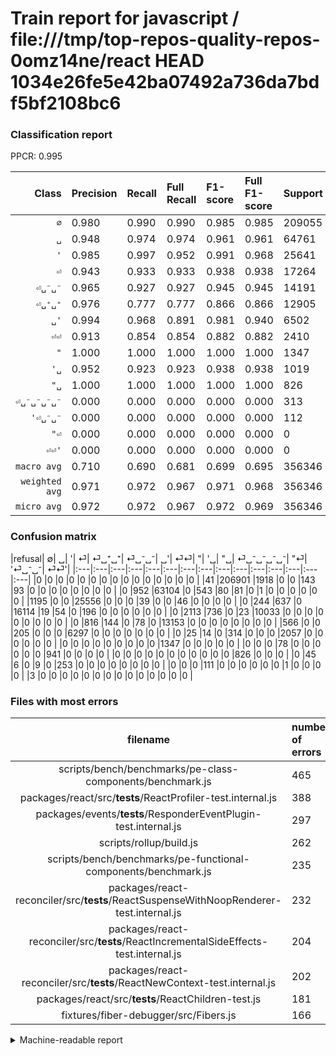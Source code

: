 # Train report for javascript / file:///tmp/top-repos-quality-repos-0omz14ne/react HEAD 1034e26fe5e42ba07492a736da7bdf5bf2108bc6

### Classification report

PPCR: 0.995

| Class | Precision | Recall | Full Recall | F1-score | Full F1-score | Support | Full Support | PPCR |
|------:|:----------|:-------|:------------|:---------|:---------|:--------|:-------------|:-----|
| `∅` | 0.980| 0.990| 0.990| 0.985| 0.985| 209055| 209096| 1.000 |
| `␣` | 0.948| 0.974| 0.974| 0.961| 0.961| 64761| 64761| 1.000 |
| `'` | 0.985| 0.997| 0.952| 0.991| 0.968| 25641| 26836| 0.955 |
| `⏎` | 0.943| 0.933| 0.933| 0.938| 0.938| 17264| 17264| 1.000 |
| `⏎␣⁻␣⁻` | 0.965| 0.927| 0.927| 0.945| 0.945| 14191| 14191| 1.000 |
| `⏎␣⁺␣⁺` | 0.976| 0.777| 0.777| 0.866| 0.866| 12905| 12905| 1.000 |
| `␣'` | 0.994| 0.968| 0.891| 0.981| 0.940| 6502| 7068| 0.920 |
| `⏎⏎` | 0.913| 0.854| 0.854| 0.882| 0.882| 2410| 2410| 1.000 |
| `"` | 1.000| 1.000| 1.000| 1.000| 1.000| 1347| 1347| 1.000 |
| `'␣` | 0.952| 0.923| 0.923| 0.938| 0.938| 1019| 1019| 1.000 |
| `"␣` | 1.000| 1.000| 1.000| 1.000| 1.000| 826| 826| 1.000 |
| `⏎␣⁻␣⁻␣⁻␣⁻` | 0.000| 0.000| 0.000| 0.000| 0.000| 313| 313| 1.000 |
| `'⏎␣⁻␣⁻` | 0.000| 0.000| 0.000| 0.000| 0.000| 112| 112| 1.000 |
| `"⏎` | 0.000| 0.000| 0.000| 0.000| 0.000| 0| 0| 0.000 |
| `⏎⏎'` | 0.000| 0.000| 0.000| 0.000| 0.000| 0| 3| 0.000 |
| `macro avg` | 0.710| 0.690| 0.681| 0.699| 0.695| 356346| 358151| 0.995 |
| `weighted avg` | 0.971| 0.972| 0.967| 0.971| 0.968| 356346| 358151| 0.995 |
| `micro avg` | 0.972| 0.972| 0.967| 0.972| 0.969| 356346| 358151| 0.995 |

### Confusion matrix

|refusal|  ∅| ␣| '| ⏎| ⏎␣⁺␣⁺| ⏎␣⁻␣⁻| ␣'| ⏎⏎| "| '␣| "␣| ⏎␣⁻␣⁻␣⁻␣⁻| "⏎| '⏎␣⁻␣⁻| ⏎⏎'| 
|:---|:---|:---|:---|:---|:---|:---|:---|:---|:---|:---|:---|:---|:---|:---|
|0 |0 |0 |0 |0 |0 |0 |0 |0 |0 |0 |0 |0 |0 |0 |
|41 |206901 |1918 |0 |0 |143 |93 |0 |0 |0 |0 |0 |0 |0 |0 |
|0 |952 |63104 |0 |543 |80 |81 |0 |1 |0 |0 |0 |0 |0 |0 |
|1195 |0 |0 |25556 |0 |0 |0 |39 |0 |0 |46 |0 |0 |0 |0 |
|0 |244 |637 |0 |16114 |19 |54 |0 |196 |0 |0 |0 |0 |0 |0 |
|0 |2113 |736 |0 |23 |10033 |0 |0 |0 |0 |0 |0 |0 |0 |0 |
|0 |816 |144 |0 |78 |0 |13153 |0 |0 |0 |0 |0 |0 |0 |0 |
|566 |0 |0 |205 |0 |0 |0 |6297 |0 |0 |0 |0 |0 |0 |0 |
|0 |25 |14 |0 |314 |0 |0 |0 |2057 |0 |0 |0 |0 |0 |0 |
|0 |0 |0 |0 |0 |0 |0 |0 |0 |1347 |0 |0 |0 |0 |0 |
|0 |0 |0 |78 |0 |0 |0 |0 |0 |0 |941 |0 |0 |0 |0 |
|0 |0 |0 |0 |0 |0 |0 |0 |0 |0 |0 |826 |0 |0 |0 |
|0 |45 |6 |0 |9 |0 |253 |0 |0 |0 |0 |0 |0 |0 |0 |
|0 |0 |0 |111 |0 |0 |0 |0 |0 |0 |1 |0 |0 |0 |0 |
|3 |0 |0 |0 |0 |0 |0 |0 |0 |0 |0 |0 |0 |0 |0 |

### Files with most errors

| filename | number of errors|
|:----:|:-----|
| scripts/bench/benchmarks/pe-class-components/benchmark.js | 465 |
| packages/react/src/__tests__/ReactProfiler-test.internal.js | 388 |
| packages/events/__tests__/ResponderEventPlugin-test.internal.js | 297 |
| scripts/rollup/build.js | 262 |
| scripts/bench/benchmarks/pe-functional-components/benchmark.js | 235 |
| packages/react-reconciler/src/__tests__/ReactSuspenseWithNoopRenderer-test.internal.js | 232 |
| packages/react-reconciler/src/__tests__/ReactIncrementalSideEffects-test.internal.js | 204 |
| packages/react-reconciler/src/__tests__/ReactNewContext-test.internal.js | 202 |
| packages/react/src/__tests__/ReactChildren-test.js | 181 |
| fixtures/fiber-debugger/src/Fibers.js | 166 |

<details>
    <summary>Machine-readable report</summary>
```json
{
  "cl_report": {"\"": {"f1-score": 1.0, "precision": 1.0, "recall": 1.0, "support": 1347}, "\"\u23ce": {"f1-score": 0.0, "precision": 0.0, "recall": 0.0, "support": 0}, "\"\u2423": {"f1-score": 1.0, "precision": 1.0, "recall": 1.0, "support": 826}, "\u0027": {"f1-score": 0.9907154348626699, "precision": 0.9848169556840077, "recall": 0.9966849966849967, "support": 25641}, "\u0027\u23ce\u2423\u207b\u2423\u207b": {"f1-score": 0.0, "precision": 0.0, "recall": 0.0, "support": 112}, "\u0027\u2423": {"f1-score": 0.9377179870453413, "precision": 0.9524291497975709, "recall": 0.9234543670264965, "support": 1019}, "macro avg": {"f1-score": 0.6991262254764264, "precision": 0.7104309964510328, "recall": 0.6895960482682439, "support": 356346}, "micro avg": {"f1-score": 0.971889680254584, "precision": 0.971889680254584, "recall": 0.971889680254584, "support": 356346}, "weighted avg": {"f1-score": 0.9708516720290724, "precision": 0.9707826076895137, "recall": 0.971889680254584, "support": 356346}, "\u2205": {"f1-score": 0.9848887661816823, "precision": 0.980127524917573, "recall": 0.9896964913539499, "support": 209055}, "\u23ce": {"f1-score": 0.938360751201048, "precision": 0.943387389497102, "recall": 0.9333873957367933, "support": 17264}, "\u23ce\u23ce": {"f1-score": 0.8820754716981132, "precision": 0.9125998225377108, "recall": 0.8535269709543568, "support": 2410}, "\u23ce\u23ce\u0027": {"f1-score": 0.0, "precision": 0.0, "recall": 0.0, "support": 0}, "\u23ce\u2423\u207a\u2423\u207a": {"f1-score": 0.865660051768766, "precision": 0.9764476885644768, "recall": 0.7774506005424254, "support": 12905}, "\u23ce\u2423\u207b\u2423\u207b": {"f1-score": 0.9454088050314465, "precision": 0.9647205515622708, "recall": 0.9268550489747023, "support": 14191}, "\u23ce\u2423\u207b\u2423\u207b\u2423\u207b\u2423\u207b": {"f1-score": 0.0, "precision": 0.0, "recall": 0.0, "support": 313}, "\u2423": {"f1-score": 0.9610721900700578, "precision": 0.9480911672350847, "recall": 0.9744136131313599, "support": 64761}, "\u2423\u0027": {"f1-score": 0.9809939242872721, "precision": 0.993844696969697, "recall": 0.968471239618579, "support": 6502}},
  "cl_report_full": {"\"": {"f1-score": 1.0, "precision": 1.0, "recall": 1.0, "support": 1347}, "\"\u23ce": {"f1-score": 0.0, "precision": 0.0, "recall": 0.0, "support": 0}, "\"\u2423": {"f1-score": 1.0, "precision": 1.0, "recall": 1.0, "support": 826}, "\u0027": {"f1-score": 0.9682870458076006, "precision": 0.9848169556840077, "recall": 0.952302876732747, "support": 26836}, "\u0027\u23ce\u2423\u207b\u2423\u207b": {"f1-score": 0.0, "precision": 0.0, "recall": 0.0, "support": 112}, "\u0027\u2423": {"f1-score": 0.9377179870453413, "precision": 0.9524291497975709, "recall": 0.9234543670264965, "support": 1019}, "macro avg": {"f1-score": 0.6948630164240801, "precision": 0.7104309964510328, "recall": 0.6814540073836233, "support": 358151}, "micro avg": {"f1-score": 0.9694344412922657, "precision": 0.971889680254584, "recall": 0.9669915761787626, "support": 358151}, "weighted avg": {"f1-score": 0.9683733206451731, "precision": 0.970858818511679, "recall": 0.9669915761787626, "support": 358151}, "\u2205": {"f1-score": 0.9847926662097326, "precision": 0.980127524917573, "recall": 0.9895024295060642, "support": 209096}, "\u23ce": {"f1-score": 0.938360751201048, "precision": 0.943387389497102, "recall": 0.9333873957367933, "support": 17264}, "\u23ce\u23ce": {"f1-score": 0.8820754716981132, "precision": 0.9125998225377108, "recall": 0.8535269709543568, "support": 2410}, "\u23ce\u23ce\u0027": {"f1-score": 0.0, "precision": 0.0, "recall": 0.0, "support": 3}, "\u23ce\u2423\u207a\u2423\u207a": {"f1-score": 0.865660051768766, "precision": 0.9764476885644768, "recall": 0.7774506005424254, "support": 12905}, "\u23ce\u2423\u207b\u2423\u207b": {"f1-score": 0.9454088050314465, "precision": 0.9647205515622708, "recall": 0.9268550489747023, "support": 14191}, "\u23ce\u2423\u207b\u2423\u207b\u2423\u207b\u2423\u207b": {"f1-score": 0.0, "precision": 0.0, "recall": 0.0, "support": 313}, "\u2423": {"f1-score": 0.9610721900700578, "precision": 0.9480911672350847, "recall": 0.9744136131313599, "support": 64761}, "\u2423\u0027": {"f1-score": 0.9395702775290959, "precision": 0.993844696969697, "recall": 0.8909168081494058, "support": 7068}},
  "ppcr": 0.9949602262732758
}
```
</details>

